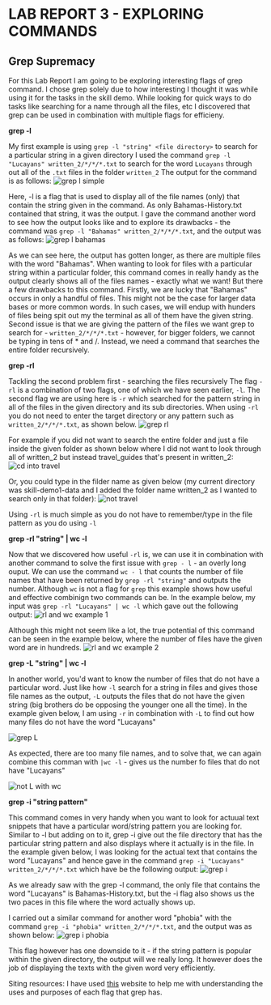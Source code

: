 # LAB REPORT 3 - EXPLORING COMMANDS

## Grep Supremacy

For this Lab Report I am going to be exploring interesting flags of grep command. I chose grep solely due to how interesting I thought it was while using it for the tasks in the skill demo. 
While looking for quick ways to do tasks like searching for a name through all the files, etc I discovered that grep can be used in combination with multiple flags for efficieny. 

**grep -l**

My first example is using `grep -l "string" <file directory>` to search for a particular string in a given directory
I used the command `grep -l "Lucayans" written_2/*/*/*.txt` to search for the word `Lucayans` through out all of the `.txt` files in the folder `written_2` 
The output for the command is as follows:
![grep l simple](https://user-images.githubusercontent.com/122486374/218366643-04c59dc0-d209-4d86-ad8f-733fb575aad5.jpg)

Here, -l is a flag that is used to display all of the file names (only) that contain the string given in the command. As only Bahamas-History.txt contained that string, it was the output.
I  gave the command another word to see how the output looks like and to explore its drawbacks - the command was `grep -l "Bahamas" written_2/*/*/*.txt`, and the output was as follows:
![grep l bahamas](https://user-images.githubusercontent.com/122486374/218366676-af5e3734-98b2-4769-8f91-f58fc8f6997c.jpg)


As we can see here, the output has gotten longer, as there are multiple files with the word "Bahamas". When wanting to look for files with a particular string within a particular folder, this command comes in really handy as the output clearly shows all of the files names - exactly what we want!
But there a few drawbacks to this command. Firstly, we are lucky that "Bahamas" occurs in only a handful of files. This might not be the case for larger data bases or more common words. In such cases, we will endup with hunders of files being spit out my the terminal as all of them have the given string. 
Second issue is that we are giving the pattern of the files we want grep to search for - `written_2/*/*/*.txt` - however, for bigger folders, we cannot be typing in tens of * and /. Instead, we need a command that searches the entire folder recursively.

**grep -rl**

Tackling the second problem first - searching the files recursively
The flag `-rl` is a combination of two flags, one of which we have seen earlier, `-l`. The second flag we are using here is `-r` which searched for the pattern string in all of the files in the given directory and its sub directories.
When using `-rl` you do not need to enter the target directory or any pattern such as `written_2/*/*/*.txt`, as shown below. 
![grep rl](https://user-images.githubusercontent.com/122486374/218366736-7a9b66ba-24b6-41ae-9ce4-da2def29a1b8.jpg)


For example if you did not want to search the entire folder and just a file inside the given folder as shown below where I did not want to look through all of written_2 but instead travel_guides that's present in written_2:
![cd into travel](https://user-images.githubusercontent.com/122486374/218366771-11144ae3-db27-4822-90bb-e5151bb3ef33.jpg)


Or, you could type in the filder name as given below (my current directory was skill-demo1-data and I added the folder name written_2 as I wanted to search only in that folder):
![not travel](https://user-images.githubusercontent.com/122486374/218366792-13f09aa5-a7c4-4854-8c6e-0b510c0d4387.jpg)


Using `-rl` is much simple as you do not have to remember/type in the file pattern as you do using `-l`

**grep -rl "string" | wc -l**

Now that we discovered how useful `-rl` is, we can use it in combination with another command to solve the first issue with `grep - l` - an overly long ouput.
We can use the command `wc - l` that counts the number of file names that have been returned by `grep -rl "string"` and outputs the number.
Although `wc` is not a flag for `grep` this example shows how useful and effective combinign two commands can be. 
In the example below, my input was `grep -rl "Lucayans" | wc -l` which gave out the following output:
![rl and wc example 1](https://user-images.githubusercontent.com/122486374/218366852-c7c25f93-496c-4eef-a3ba-2d944998406d.jpg)


Although this might not seem like a lot, the true potential of this command can be seen in the example below, where the number of files have the given word are in hundreds.
![rl and wc example 2](https://user-images.githubusercontent.com/122486374/218366872-0a371a10-e598-455c-b2c9-733756db723d.jpg)


**grep -L "string" | wc -l**

In another world, you'd want to know the number of files that do not have a particular word. 
Just like how `-l` search for a string in files and gives those file names as the output, `-L` outputs the files that do not have the given string (big brothers do be opposing the younger one all the time). 
In the example given below, I am using `-r` in combination with `-L` to find out how many files do not have the word "Lucayans"


![grep L](https://user-images.githubusercontent.com/122486374/218366913-e915c5f3-df69-4741-b385-0613d1cca048.jpg)


As expected, there are too many file names, and to solve that, we can again combine this comman with `|wc -l` - gives us the number fo files that do not have "Lucayans"


![not L with wc](https://user-images.githubusercontent.com/122486374/218366944-d6df718a-ccf3-43e9-9326-052b64be2e0f.jpg)


**grep -i "string pattern"**

This command comes in very handy when you want to look for actuual text snippets that have a particular word/string pattern you are looking for. Similar to -l but adding on to it, grep -i give out the file directory that has the particular string pattern and also displays where it actually is in the file. 
In the example given below, I was looking for the actual text that contains the word "Lucayans" and hence gave in the command `grep -i "Lucayans" written_2/*/*/*.txt` which have be the following output:
![grep i](https://user-images.githubusercontent.com/122486374/221454698-fc94608e-e63d-4caf-a3ba-18f49f4d151f.jpg)

As we already saw with the grep -l command, the only file that contains the word "Lucayans" is Bahamas-History.txt, but the -i flag also shows us the two paces in this file where the word actually shows up.

I carried out a similar command for another word "phobia" with the command `grep -i "phobia" written_2/*/*/*.txt`, and the output was as shown below:
![grep i phobia](https://user-images.githubusercontent.com/122486374/221455154-f8a00c96-1041-41dc-b572-6c15434c729c.jpg)

This flag however has one downside to it - if the string pattern is popular within the given directory, the output will we really long. It however does the job of displaying the texts with the given word very efficiently.




Siting resources:
I have used [this](https://www.vogella.com/tutorials/UnixGrep/article.html) website to help me with understanding the uses and purposes of each flag that grep has. 
